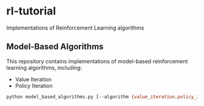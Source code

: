 # rl-tutorial
Implementations of Reinforcement Learning algorithms

## Model-Based Algorithms

This repository contains implementations of model-based reinforcement learning algorithms, including:
- Value Iteration
- Policy Iteration


```bash
python model_based_algorithms.py [--algorithm {value_iteration,policy_iteration}]
```
